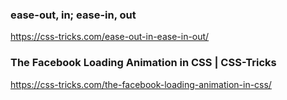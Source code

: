 ### ease-out, in; ease-in, out
https://css-tricks.com/ease-out-in-ease-in-out/

### The Facebook Loading Animation in CSS | CSS-Tricks
https://css-tricks.com/the-facebook-loading-animation-in-css/
